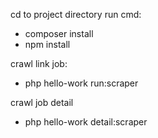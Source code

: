 cd to project directory
run cmd:
- composer install
- npm install

crawl link job:
- php hello-work run:scraper

crawl job detail
- php hello-work detail:scraper
